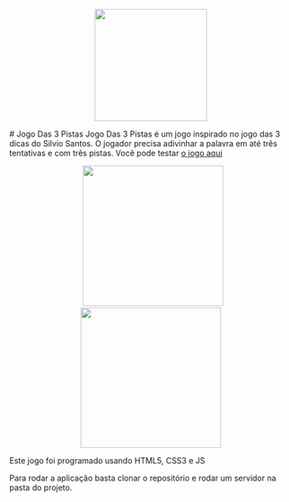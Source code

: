 <p align="center">
  <img src="https://i.imgur.com/eW7iOcr.png" width="200px" height="auto" />
</p>
# Jogo Das 3 Pistas
Jogo Das 3 Pistas é um jogo inspirado no jogo das 3 dicas do Silvio Santos.
O jogador precisa adivinhar a palavra em até três tentativas e com três pistas.
Você pode testar <a href="https://jogarjogos.com.br/jogos/3pistas/">o jogo aqui</a>

<p align="center" >
  &nbsp;
  <img src="https://i.imgur.com/QKPSBuc.png" width="250px" height="auto" />
  <img src="https://i.imgur.com/5jexQG5.png" width="250px" height="auto" />
</p>

Este jogo foi programado usando HTML5, CSS3 e JS <br>

Para rodar a aplicação basta clonar o repositório e rodar um servidor na pasta do projeto.
